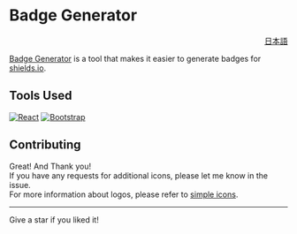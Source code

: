 # Badge Generator
<p align="right">
  <a href="../README.md">日本語</a>
</p>

[Badge Generator](https://SuzukiKatsuma.github.io/badge-generator) is a tool that makes it easier to generate badges for [shields.io](https://shields.io/).

## Tools Used
[![React](https://img.shields.io/badge/React-20232a.svg?logo=react&style=for-the-badge)](https://reactjs.org/)
[![Bootstrap](https://img.shields.io/badge/Bootstrap-f7f5fb.svg?logo=bootstrap&style=for-the-badge)](https://getbootstrap.com/)

## Contributing
Great! And Thank you!  
If you have any requests for additional icons, please let me know in the issue.  
For more information about logos, please refer to [simple icons](https://simpleicons.org/).

---

Give a star if you liked it!